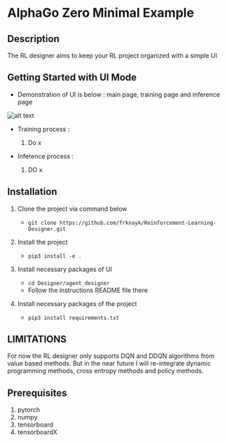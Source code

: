 # AlphaGo Zero Minimal Example


## Description
The RL designer aims to keep your RL project organized with a simple UI

## Getting Started with UI Mode

- Demonstration of UI is below : main page, training page and inference page

![alt text](images/all_pages.png)

- Training process : 
   1. Do x

- Inference process :
   1. DO x


## Installation
1. Clone the project via command below
   - ``` git clone https://github.com/frknayk/Reinforcement-Learning-Designer.git ```

2. Install the project
   - ``` pip3 install -e . ```
3. Install necessary packages of UI
   - ```cd Designer/agent_designer```
   - Follow the instructions README file there
4. Install necessary packages of the project
   - ```pip3 install requirements.txt``` 
   
## LIMITATIONS
For now the RL designer only supports DQN and DDQN algorithms from value based methods. But in the near future
I will re-integrate dynamic programming methods, cross entropy methods and policy methods.



## Prerequisites
   1. pytorch 
   2. numpy
   4. tensorboard
   5. tensorboardX
